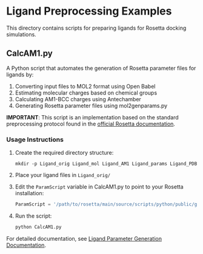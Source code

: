 # Ligand Preprocessing Examples

This directory contains scripts for preparing ligands for Rosetta docking simulations.

## CalcAM1.py

A Python script that automates the generation of Rosetta parameter files for ligands by:
1. Converting input files to MOL2 format using Open Babel
2. Estimating molecular charges based on chemical groups
3. Calculating AM1-BCC charges using Antechamber
4. Generating Rosetta parameter files using mol2genparams.py

**IMPORTANT**: This script is an implementation based on the standard preprocessing protocol found in the [official Rosetta documentation](https://docs.rosettacommons.org/docs/latest/GALigandDock-Preprocessing).

### Usage Instructions

1. Create the required directory structure:
   ```
   mkdir -p Ligand_orig Ligand_mol Ligand_AM1 Ligand_params Ligand_PDB
   ```

2. Place your ligand files in `Ligand_orig/`

3. Edit the `ParamScript` variable in CalcAM1.py to point to your Rosetta installation:
   ```python
   ParamScript = '/path/to/rosetta/main/source/scripts/python/public/generic_potential/mol2genparams.py'
   ```

4. Run the script:
   ```bash
   python CalcAM1.py
   ```

For detailed documentation, see [Ligand Parameter Generation Documentation](../../docs/CalcAM1_Documentation.md).